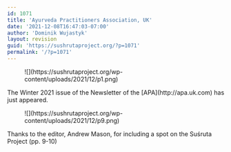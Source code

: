 ```yaml
---
id: 1071
title: 'Ayurveda Practitioners Association, UK'
date: '2021-12-08T16:47:03-07:00'
author: 'Dominik Wujastyk'
layout: revision
guid: 'https://sushrutaproject.org/?p=1071'
permalink: '/?p=1071'
---
```


<div class="wp-block-group alignwide"><div class="wp-block-group__inner-container is-layout-flow wp-block-group-is-layout-flow"><div class="wp-block-columns is-layout-flex wp-container-core-columns-is-layout-125 wp-block-columns-is-layout-flex"><div class="wp-block-column is-layout-flow wp-block-column-is-layout-flow" style="flex-basis:100%"><div class="wp-block-image"><figure class="alignleft is-resized">![](https://sushrutaproject.org/wp-content/uploads/2021/12/p1.png)</figure></div><div class="wp-block-columns is-layout-flex wp-container-core-columns-is-layout-124 wp-block-columns-is-layout-flex"><div class="wp-block-column is-layout-flow wp-block-column-is-layout-flow">The Winter 2021 issue of the Newsletter of the [APA](http://apa.uk.com) has just appeared.

</div></div></div></div></div></div><div class="wp-block-columns is-layout-flex wp-container-core-columns-is-layout-128 wp-block-columns-is-layout-flex"><div class="wp-block-column is-layout-flow wp-block-column-is-layout-flow" style="flex-basis:100%"><div class="wp-block-columns alignwide is-layout-flex wp-container-core-columns-is-layout-126 wp-block-columns-is-layout-flex"><div class="wp-block-column is-layout-flow wp-block-column-is-layout-flow" style="flex-basis:50%"></div><div class="wp-block-column is-layout-flow wp-block-column-is-layout-flow" style="flex-basis:50%"></div></div><div class="wp-block-columns is-layout-flex wp-container-core-columns-is-layout-127 wp-block-columns-is-layout-flex"><div class="wp-block-column is-layout-flow wp-block-column-is-layout-flow"><figure class="wp-block-image size-full">![](https://sushrutaproject.org/wp-content/uploads/2021/12/p9.png)</figure></div><div class="wp-block-column is-layout-flow wp-block-column-is-layout-flow">Thanks to the editor, Andrew Mason, for including a spot on the Suśruta Project (pp. 9-10)

</div></div></div></div>